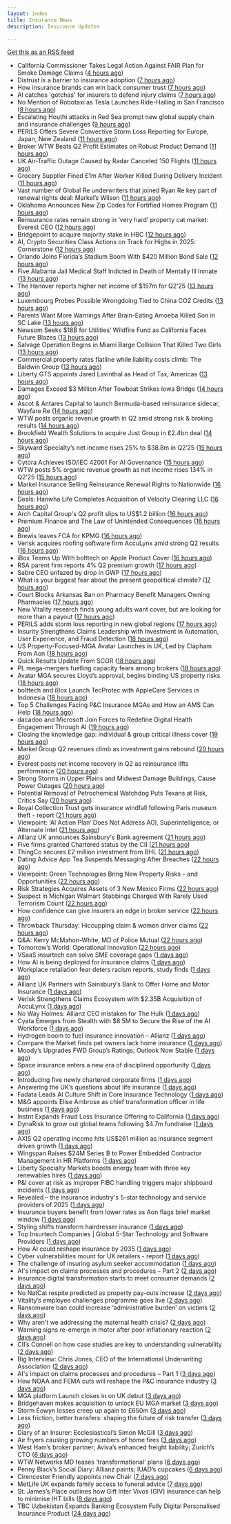 ```yaml
---
layout: index
title: Insurance News
description: Insurance Updates

---
```


[Get this as an RSS feed](/insurance.rss)

<!-- news_marker starts -->
- California Commissioner Takes Legal Action Against FAIR Plan for Smoke Damage Claims ([4 hours ago](https://www.insurancejournal.com/news/west/2025/07/31/834076.htm))
- Distrust is a barrier to insurance adoption ([7 hours ago](https://www.dig-in.com/opinion/distrust-is-a-barrier-to-insurance-adoption))
- How insurance brands can win back consumer trust ([7 hours ago](https://www.dig-in.com/opinion/how-insurance-brands-can-win-back-consumer-trust))
- AI catches 'gotchas' for insurers to defend injury claims ([7 hours ago](https://www.dig-in.com/news/ai-catches-gotchas-for-insurers-to-defend-injury-claims))
- No Mention of Robotaxi as Tesla Launches Ride-Hailing in San Francisco ([8 hours ago](https://www.insurancejournal.com/news/west/2025/07/31/834051.htm))
- Escalating Houthi attacks in Red Sea prompt new global supply chain and insurance challenges ([9 hours ago](https://www.insurancebusinessmag.com/uk/news/marine/escalating-houthi-attacks-in-red-sea-prompt-new-global-supply-chain-and-insurance-challenges-544622.aspx))
- PERILS Offers Severe Convective Storm Loss Reporting for Europe, Japan, New Zealand ([11 hours ago](https://www.insurancejournal.com/news/international/2025/07/31/834018.htm))
- Broker WTW Beats Q2 Profit Estimates on Robust Product Demand ([11 hours ago](https://www.insurancejournal.com/news/national/2025/07/31/834015.htm))
- UK Air-Traffic Outage Caused by Radar Canceled 150 Flights ([11 hours ago](https://www.insurancejournal.com/news/international/2025/07/31/834008.htm))
- Grocery Supplier Fined £1m After Worker Killed During Delivery Incident ([11 hours ago](https://insurance-edge.net/2025/07/31/grocery-supplier-fined-1m-after-worker-killed-during-delivery-incident/))
- Vast number of Global Re underwriters that joined Ryan Re key part of renewal rights deal: Markel’s Wilson ([11 hours ago](https://www.reinsurancene.ws/vast-number-of-global-re-underwriters-that-joined-ryan-re-key-part-of-renewal-rights-deal-markels-wilson/))
- Oklahoma Announces New Zip Codes for Fortified Homes Program ([11 hours ago](https://www.insurancejournal.com/news/southcentral/2025/07/31/834000.htm))
- Reinsurance rates remain strong in ‘very hard’ property cat market: Everest CEO ([12 hours ago](https://www.reinsurancene.ws/reinsurance-rates-remain-strong-in-very-hard-property-cat-market-everest-ceo/))
- Bridgepoint to acquire majority stake in HBC ([12 hours ago](https://www.reinsurancene.ws/bridgepoint-to-acquire-majority-stake-in-hbc/))
- AI, Crypto Securities Class Actions on Track for Highs in 2025: Cornerstone ([12 hours ago](https://www.insurancejournal.com/news/national/2025/07/31/833954.htm))
- Orlando Joins Florida’s Stadium Boom With $420 Million Bond Sale ([12 hours ago](https://www.insurancejournal.com/news/southeast/2025/07/31/833981.htm))
- Five Alabama Jail Medical Staff Indicted in Death of Mentally Ill Inmate ([13 hours ago](https://www.insurancejournal.com/news/southeast/2025/07/31/833977.htm))
- The Hanover reports higher net income of $157m for Q2’25 ([13 hours ago](https://www.reinsurancene.ws/the-hanover-reports-higher-net-income-of-157m-for-q225/))
- Luxembourg Probes Possible Wrongdoing Tied to China CO2 Credits ([13 hours ago](https://www.insurancejournal.com/news/international/2025/07/31/833962.htm))
- Parents Want More Warnings After Brain-Eating Amoeba Killed Son in SC Lake ([13 hours ago](https://www.insurancejournal.com/news/southeast/2025/07/31/833968.htm))
- Newsom Seeks $18B for Utilities’ Wildfire Fund as California Faces Future Blazes ([13 hours ago](https://www.insurancejournal.com/news/west/2025/07/31/833966.htm))
- Salvage Operation Begins in Miami Barge Collision That Killed Two Girls ([13 hours ago](https://www.insurancejournal.com/news/southeast/2025/07/31/833958.htm))
- Commercial property rates flatline while liability costs climb: The Baldwin Group ([13 hours ago](https://www.reinsurancene.ws/commercial-property-rates-flatline-while-liability-costs-climb-the-baldwin-group/))
- Liberty GTS appoints Jared Lavinthal as Head of Tax, Americas ([13 hours ago](https://www.reinsurancene.ws/liberty-gts-appoints-jared-lavinthal-as-head-of-tax-americas/))
- Damages Exceed $3 Million After Towboat Strikes Iowa Bridge ([14 hours ago](https://www.insurancejournal.com/news/midwest/2025/07/31/833941.htm))
- Ascot & Antares Capital to launch Bermuda-based reinsurance sidecar, Wayfare Re ([14 hours ago](https://www.reinsurancene.ws/ascot-antares-capital-to-launch-bermuda-based-reinsurance-sidecar-wayfare-re/))
- WTW posts organic revenue growth in Q2 amid strong risk & broking results ([14 hours ago](https://www.insurancebusinessmag.com/uk/news/breaking-news/wtw-posts-organic-revenue-growth-in-q2-amid-strong-risk-and-broking-results-544566.aspx))
- Brookfield Wealth Solutions to acquire Just Group in £2.4bn deal ([14 hours ago](https://www.reinsurancene.ws/brookfield-wealth-solutions-to-acquire-just-group-in-2-4bn-deal/))
- Skyward Specialty’s net income rises 25% to $38.8m in Q2’25 ([15 hours ago](https://www.reinsurancene.ws/skyward-specialtys-net-income-rises-25-to-38-8m-in-q225/))
- Cytora Achieves ISO/IEC 42001 For AI Governance ([15 hours ago](https://insurance-edge.net/2025/07/31/cytora-achieves-iso-iec-42001-for-ai-governance/))
- WTW posts 5% organic revenue growth as net income rises 134% in Q2’25 ([15 hours ago](https://www.reinsurancene.ws/wtw-posts-5-organic-revenue-growth-as-net-income-rises-134-in-q225/))
- Markel Insurance Selling Reinsurance Renewal Rights to Nationwide ([16 hours ago](https://www.insurancejournal.com/news/international/2025/07/31/833921.htm))
- Deals: Hanwha Life Completes Acquisition of Velocity Clearing LLC ([16 hours ago](https://insurance-edge.net/2025/07/31/deals-hanwha-life-completes-acquisition-of-velocity-clearing-llc/))
- Arch Capital Group's Q2 profit slips to US$1.2 billion ([16 hours ago](https://www.insurancebusinessmag.com/uk/news/breaking-news/arch-capital-groups-q2-profit-slips-to-us1-2-billion-544517.aspx))
- Premium Finance and The Law of Unintended Consequences ([16 hours ago](https://insurance-edge.net/2025/07/31/premium-finance-and-the-law-of-unintended-consequences/))
- Brewis leaves FCA for KPMG ([16 hours ago](https://www.postonline.co.uk/news/7958288/brewis-leaves-fca-for-kpmg))
- Verisk acquires roofing software firm AccuLynx amid strong Q2 results ([16 hours ago](https://www.insurancebusinessmag.com/uk/news/technology/verisk-acquires-roofing-software-firm-acculynx-amid-strong-q2-results-544512.aspx))
- iBox Teams Up With bolttech on Apple Product Cover ([16 hours ago](https://insurance-edge.net/2025/07/31/ibox-teams-up-with-bolttech-on-apple-product-cover/))
- RSA parent firm reports 4% Q2 premium growth ([17 hours ago](https://www.insurancebusinessmag.com/uk/news/breaking-news/rsa-parent-firm-reports-4-q2-premium-growth-544509.aspx))
- Sabre CEO unfazed by drop in GWP ([17 hours ago](https://www.postonline.co.uk/news/7958286/sabre-ceo-unfazed-by-drop-in-gwp))
- What is your biggest fear about the present geopolitical climate? ([17 hours ago](https://www.insurancebusinessmag.com/uk/tv/what-is-your-biggest-fear-about-the-present-geopolitical-climate-544507.aspx))
- Court Blocks Arkansas Ban on Pharmacy Benefit Managers Owning Pharmacies ([17 hours ago](https://www.insurancejournal.com/news/southcentral/2025/07/31/833732.htm))
- New Vitality research finds young adults want cover, but are looking for more than a payout ([17 hours ago](https://ifamagazine.com/new-vitality-research-finds-young-adults-want-cover-but-are-looking-for-more-than-a-payout/))
- PERILS adds storm loss reporting in new global regions ([17 hours ago](https://www.insurancebusinessmag.com/uk/news/breaking-news/perils-adds-storm-loss-reporting-in-new-global-regions-544580.aspx))
- Insurity Strengthens Claims Leadership with Investment in Automation, User Experience, and Fraud Detection ([18 hours ago](https://www.insurtechinsights.com/insurity-strengthens-claims-leadership-with-investment-in-automation-user-experience-and-fraud-detection/))
- US Property-Focused-MGA Avatar Launches in UK, Led by Clapham From Aon ([18 hours ago](https://www.insurancejournal.com/news/international/2025/07/31/833913.htm))
- Quick Results Update From SCOR ([18 hours ago](https://insurance-edge.net/2025/07/31/quick-results-update-from-scor/))
- PL mega-mergers fuelling capacity fears among brokers ([18 hours ago](https://www.postonline.co.uk/broker/7958268/pl-mega-mergers-fuelling-capacity-fears-among-brokers))
- Avatar MGA secures Lloyd’s approval, begins binding US property risks ([18 hours ago](https://www.insurancebusinessmag.com/uk/news/breaking-news/avatar-mga-secures-lloyds-approval-begins-binding-us-property-risks-544501.aspx))
- bolttech and iBox Launch TecProtec with AppleCare Services in Indonesia ([18 hours ago](https://www.insurtechinsights.com/bolttech-and-ibox-launch-tecprotec-with-applecare-services-in-indonesia/))
- Top 5 Challenges Facing P&C Insurance MGAs and How an AMS Can Help ([18 hours ago](https://www.insurancejournal.com/blogs/expert-insured/2025/07/31/833680.htm))
- dacadoo and Microsoft Join Forces to Redefine Digital Health Engagement Through AI ([19 hours ago](https://www.insurtechinsights.com/dacadoo-and-microsoft-join-forces-to-redefine-digital-health-engagement-through-ai/))
- Closing the knowledge gap: individual & group critical illness cover ([19 hours ago](https://ifamagazine.com/closing-the-knowledge-gap-individual-group-critical-illness-cover/))
- Markel Group Q2 revenues climb as investment gains rebound ([20 hours ago](https://www.insurancebusinessmag.com/uk/news/breaking-news/markel-group-q2-revenues-climb-as-investment-gains-rebound-544488.aspx))
- Everest posts net income recovery in Q2 as reinsurance lifts performance ([20 hours ago](https://www.insurancebusinessmag.com/uk/news/breaking-news/everest-posts-net-income-recovery-in-q2-as-reinsurance-lifts-performance-544480.aspx))
- Strong Storms in Upper Plains and Midwest Damage Buildings, Cause Power Outages ([20 hours ago](https://www.insurancejournal.com/news/midwest/2025/07/31/833900.htm))
- Potential Removal of Petrochemical Watchdog Puts Texans at Risk, Critics Say ([20 hours ago](https://www.insurancejournal.com/news/southcentral/2025/07/31/833636.htm))
- Royal Collection Trust gets insurance windfall following Paris museum theft - report ([21 hours ago](https://www.insurancebusinessmag.com/uk/news/breaking-news/royal-collection-trust-gets-insurance-windfall-following-paris-museum-theft--report-544479.aspx))
- Viewpoint: ‘AI Action Plan’ Does Not Address AGI, Superintelligence, or Alternate Intel ([21 hours ago](https://www.insurancejournal.com/news/national/2025/07/31/833888.htm))
- Allianz UK announces Sainsbury's Bank agreement ([21 hours ago](https://www.insurancebusinessmag.com/uk/news/property-insurance/allianz-uk-announces-sainsburys-bank-agreement-544477.aspx))
- Five firms granted Chartered status by the CII ([21 hours ago](https://www.insurancebusinessmag.com/uk/news/breaking-news/five-firms-granted-chartered-status-by-the-cii-544476.aspx))
- ThingCo secures £2 million investment from BHL ([21 hours ago](https://www.insurancebusinessmag.com/uk/news/technology/thingco-secures-2-million-investment-from-bhl-544475.aspx))
- Dating Advice App Tea Suspends Messaging After Breaches ([22 hours ago](https://www.insurancejournal.com/news/national/2025/07/31/833868.htm))
- Viewpoint: Green Technologies Bring New Property Risks – and Opportunities ([22 hours ago](https://www.insurancejournal.com/news/international/2025/07/31/833856.htm))
- Risk Strategies Acquires Assets of 3 New Mexico Firms ([22 hours ago](https://www.insurancejournal.com/news/west/2025/07/31/833862.htm))
- Suspect in Michigan Walmart Stabbings Charged With Rarely Used Terrorism Count ([22 hours ago](https://www.insurancejournal.com/news/midwest/2025/07/31/833882.htm))
- How confidence can give insurers an edge in broker service ([22 hours ago](https://www.postonline.co.uk/commercial/7958281/how-confidence-can-give-insurers-an-edge-in-broker-service))
- Throwback Thursday: Hiccupping claim & women driver claims ([22 hours ago](https://www.postonline.co.uk/personal/7956737/throwback-thursday-hiccupping-claim-women-driver-claims))
- Q&A: Kerry McMahon-White, MD of Police Mutual ([22 hours ago](https://www.postonline.co.uk/personal/7957854/qa-kerry-mcmahon-white-md-of-police-mutual))
- Tomorrow’s World: Operational Innovation ([22 hours ago](https://www.postonline.co.uk/personal/7958049/tomorrow%E2%80%99s-world-operational-innovation))
- VSaaS insurtech can solve SME coverage gaps ([1 days ago](https://www.dig-in.com/news/vsaas-insurtech-can-solve-sme-coverage-gaps))
- How AI is being deployed for insurance claims ([1 days ago](https://www.dig-in.com/list/how-ai-is-being-deployed-for-insurance-claims))
- Workplace retaliation fear deters racism reports, study finds ([1 days ago](https://www.insurancebusinessmag.com/uk/business-strategy/workplace-retaliation-fear-deters-racism-reports-study-finds-544440.aspx))
- Allianz UK Partners with Sainsbury’s Bank to Offer Home and Motor Insurance ([1 days ago](https://www.insurtechinsights.com/allianz-uk-partners-with-sainsburys-bank-to-offer-home-and-motor-insurance/))
- Verisk Strengthens Claims Ecosystem with $2.35B Acquisition of AccuLynx ([1 days ago](https://www.insurtechinsights.com/verisk-strengthens-claims-ecosystem-with-2-35b-acquisition-of-acculynx/))
- No Way Holmes: Allianz CEO mistaken for The Hulk ([1 days ago](https://www.postonline.co.uk/news/7958276/no-way-holmes-allianz-ceo-mistaken-for-the-hulk))
- Cyata Emerges from Stealth with $8.5M to Secure the Rise of the AI Workforce ([1 days ago](https://www.insurtechinsights.com/cyata-emerges-from-stealth-with-8-5m-to-secure-the-rise-of-the-ai-workforce/))
- Hydrogen boom to fuel insurance innovation – Allianz ([1 days ago](https://www.insurancebusinessmag.com/uk/news/breaking-news/hydrogen-boom-to-fuel-insurance-innovation--allianz-544357.aspx))
- Compare the Market finds pet owners lack home insurance ([1 days ago](https://www.postonline.co.uk/news/7958275/compare-the-market-finds-pet-owners-lack-home-insurance))
- Moody’s Upgrades FWD Group’s Ratings; Outlook Now Stable ([1 days ago](https://www.insurtechinsights.com/moodys-upgrades-fwd-groups-ratings-outlook-now-stable/))
- Space insurance enters a new era of disciplined opportunity ([1 days ago](https://www.insurancebusinessmag.com/uk/news/breaking-news/space-insurance-enters-a-new-era-of-disciplined-opportunity-544349.aspx))
- Introducing five newly chartered corporate firms ([1 days ago](https://ifamagazine.com/introducing-five-newly-chartered-corporate-firms/))
- Answering the UK’s questions about life insurance ([1 days ago](https://ifamagazine.com/answering-the-uks-questions-about-life-insurance/))
- Fadata Leads AI Culture Shift in Core Insurance Technology ([1 days ago](https://www.insurtechinsights.com/fadata-leads-ai-culture-shift-in-core-insurance-technology/))
- M&G appoints Elise Ambrose as chief transformation officer in life business ([1 days ago](https://ifamagazine.com/mg-appoints-elise-ambrose-as-chief-transformation-officer-in-life-business/))
- Instnt Expands Fraud Loss Insurance Offering to California ([1 days ago](https://www.insurtechinsights.com/instnt-expands-fraud-loss-insurance-offering-to-california/))
- DynaRisk to grow out global teams following $4.7m fundraise ([1 days ago](https://www.postonline.co.uk/news/7958270/dynarisk-to-grow-out-global-teams-following-47m-fundraise))
- AXIS Q2 operating income hits US$261 million as insurance segment drives growth ([1 days ago](https://www.insurancebusinessmag.com/uk/news/breaking-news/axis-q2-operating-income-hits-us261-million-as-insurance-segment-drives-growth-544322.aspx))
- Wingspan Raises $24M Series B to Power Embedded Contractor Management in HR Platforms ([1 days ago](https://www.insurtechinsights.com/wingspan-raises-24m-series-b-to-power-embedded-contractor-management-in-hr-platforms/))
- Liberty Specialty Markets boosts energy team with three key renewables hires ([1 days ago](https://www.insurancebusinessmag.com/uk/news/breaking-news/liberty-specialty-markets-boosts-energy-team-with-three-key-renewables-hires-544320.aspx))
- P&I cover at risk as improper FIBC handling triggers major shipboard incidents ([1 days ago](https://www.insurancebusinessmag.com/uk/news/marine/pandi-cover-at-risk-as-improper-fibc-handling-triggers-major-shipboard-incidents-544315.aspx))
- Revealed – the insurance industry's 5-star technology and service providers of 2025 ([1 days ago](https://www.insurancebusinessmag.com/uk/news/breaking-news/revealed--the-insurance-industrys-5star-technology-and-service-providers-of-2025-544219.aspx))
- Insurance buyers benefit from lower rates as Aon flags brief market window ([1 days ago](https://www.insurancebusinessmag.com/uk/news/breaking-news/insurance-buyers-benefit-from-lower-rates-as-aon-flags-brief-market-window-544305.aspx))
- Styling shifts transform hairdresser insurance ([1 days ago](https://www.postonline.co.uk/commercial/7957886/styling-shifts-transform-hairdresser-insurance))
- Top Insurtech Companies | Global 5-Star Technology and Software Providers ([1 days ago](https://www.insurancebusinessmag.com/uk/best-insurance/top-insurtech-companies--global-5star-technology-and-software-providers-543653.aspx))
- How AI could reshape insurance by 2035 ([1 days ago](https://www.insurancebusinessmag.com/uk/news/technology/how-ai-could-reshape-insurance-by-2035-544293.aspx))
- Cyber vulnerabilities mount for UK retailers - report ([1 days ago](https://www.insurancebusinessmag.com/uk/news/breaking-news/cyber-vulnerabilities-mount-for-uk-retailers--report-544292.aspx))
- The challenge of insuring asylum seeker accommodation ([1 days ago](https://www.postonline.co.uk/commercial/7957907/the-challenge-of-insuring-asylum-seeker-accommodation))
- AI's impact on claims processes and procedures – Part 2 ([2 days ago](https://www.dig-in.com/news/ais-impact-on-claims-processes-and-procedures-part-2))
- Insurance digital transformation starts to meet consumer demands ([2 days ago](https://www.dig-in.com/opinion/insurance-digital-transformation-starts-to-meet-consumer-demands))
- No NatCat respite predicted as property pay-outs increase ([2 days ago](https://www.postonline.co.uk/news/7958264/no-natcat-respite-predicted-as-property-pay-outs-increase))
- Vitality’s employee challenges programme goes live ([2 days ago](https://ifamagazine.com/vitalitys-employee-challenges-programme-goes-live/))
- Ransomware ban could increase ‘administrative burden’ on victims ([2 days ago](https://www.postonline.co.uk/technology/7958256/ransomware-ban-could-increase-%E2%80%98administrative-burden%E2%80%99-on-victims))
- Why aren't we addressing the maternal health crisis? ([2 days ago](https://www.dig-in.com/opinion/why-arent-we-addressing-the-maternal-health-crisis))
- Warning signs re-emerge in motor after poor inflationary reaction ([2 days ago](https://www.postonline.co.uk/news/7958258/warning-signs-re-emerge-in-motor-after-poor-inflationary-reaction))
- CII’s Connell on how case studies are key to understanding vulnerability ([2 days ago](https://www.postonline.co.uk/regulation/7958016/ciis-connell-on-how-case-studies-are-key-to-understanding-vulnerability))
- Big Interview: Chris Jones, CEO of the International Underwriting Association ([2 days ago](https://www.postonline.co.uk/lloyd%E2%80%99slondon/7957895/big-interview-chris-jones-ceo-of-the-international-underwriting-association))
- AI's impact on claims processes and procedures – Part 1 ([3 days ago](https://www.dig-in.com/news/ais-impact-on-claims-processes-and-procedures-part-1))
- How NOAA and FEMA cuts will reshape the P&C insurance industry ([3 days ago](https://www.dig-in.com/opinion/how-noaa-and-fema-cuts-will-affect-p-c-insurance))
- MGA platform Launch closes in on UK debut ([3 days ago](https://www.postonline.co.uk/commercial/7958247/mga-platform-launch-closes-in-on-uk-debut))
- Bridgehaven makes acquisition to unlock EU MGA market ([3 days ago](https://www.postonline.co.uk/commercial/7958254/bridgehaven-makes-acquisition-to-unlock-eu-mga-market))
- Storm Éowyn losses creep up again to £650m ([3 days ago](https://www.postonline.co.uk/claims/7958253/storm-%C3%A9owyn-losses-creep-up-again-to-%C2%A3650m))
- Less friction, better transfers: shaping the future of risk transfer ([3 days ago](https://ifamagazine.com/less-friction-better-transfers-shaping-the-future-of-risk-transfer/))
- Diary of an Insurer: Ecclesiastical’s Simon McGill ([3 days ago](https://www.postonline.co.uk/commercial/7957624/diary-of-an-insurer-ecclesiastical%E2%80%99s-simon-mcgill))
- Air fryers causing growing numbers of home fires ([3 days ago](https://www.postonline.co.uk/claims/7957949/air-fryers-causing-growing-numbers-of-home-fires))
- West Ham’s broker partner; Aviva’s enhanced freight liability; Zurich’s CTO ([6 days ago](https://www.postonline.co.uk/news/7958240/west-hams-broker-partner-avivas-enhanced-freight-liability-zurichs-cto))
- WTW Networks MD teases ‘transformational’ plans ([6 days ago](https://www.postonline.co.uk/broker/7958211/wtw-networks-md-teases-%E2%80%98transformational%E2%80%99-plans))
- Penny Black’s Social Diary: Allianz paints; IUAD’s cupcakes ([6 days ago](https://www.postonline.co.uk/people/7957979/penny-black%E2%80%99s-social-diary-allianz-paints-iuad%E2%80%99s-cupcakes))
- Cirencester Friendly appoints new Chair ([7 days ago](https://ifamagazine.com/cirencester-friendly-appoints-new-chair/))
- MetLife UK expands family access to funeral advice ([7 days ago](https://ifamagazine.com/metlife-uk-expands-family-access-to-funeral-advice/))
- St. James’s Place outlines how Gift Inter Vivos (GIV) insurance can help to minimise IHT bills ([8 days ago](https://ifamagazine.com/st-jamess-place-outlines-how-gift-inter-vivos-giv-insurance-can-help-to-minimise-iht-bills/))
- TBC Uzbekistan Expands Banking Ecosystem Fully Digital Personalised Insurance Product ([24 days ago](https://thefintechtimes.com/tbc-uzbekistan-launches-fully-digital-personalised-insurance-product/))

<!-- news_marker ends -->